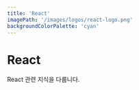 ```yaml
---
title: 'React'
imagePath: '/images/logos/react-logo.png'
backgroundColorPalette: 'cyan'
---
```


# React

React 관련 지식을 다룹니다.
